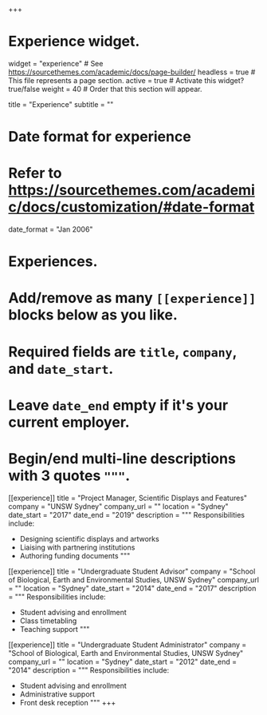 +++
# Experience widget.
widget = "experience"  # See https://sourcethemes.com/academic/docs/page-builder/
headless = true  # This file represents a page section.
active = true  # Activate this widget? true/false
weight = 40  # Order that this section will appear.

title = "Experience"
subtitle = ""

# Date format for experience
#   Refer to https://sourcethemes.com/academic/docs/customization/#date-format
date_format = "Jan 2006"

# Experiences.
#   Add/remove as many `[[experience]]` blocks below as you like.
#   Required fields are `title`, `company`, and `date_start`.
#   Leave `date_end` empty if it's your current employer.
#   Begin/end multi-line descriptions with 3 quotes `"""`.
[[experience]]
  title = "Project Manager, Scientific Displays and Features"
  company = "UNSW Sydney"
  company_url = ""
  location = "Sydney"
  date_start = "2017"
  date_end = "2019"
  description = """
  Responsibilities include:
  
  * Designing scientific displays and artworks
  * Liaising with partnering institutions
  * Authoring funding documents
  """

[[experience]]
  title = "Undergraduate Student Advisor"
  company = "School of Biological, Earth and Environmental Studies, UNSW Sydney"
  company_url = ""
  location = "Sydney"
  date_start = "2014"
  date_end = "2017"
  description = """
  Responsibilities include:
  
  * Student advising and enrollment 
  * Class timetabling
  * Teaching support
  """
  
[[experience]]
  title = "Undergraduate Student Administrator"
  company = "School of Biological, Earth and Environmental Studies, UNSW Sydney"
  company_url = ""
  location = "Sydney"
  date_start = "2012"
  date_end = "2014"
  description = """
  Responsibilities include:
  
  * Student advising and enrollment 
  * Administrative support
  * Front desk reception
  """
+++
